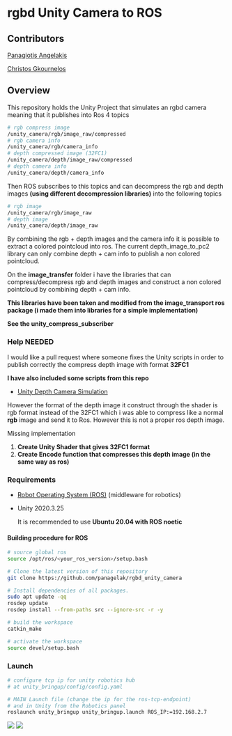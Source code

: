 # rgbd Unity Camera to ROS 

## Contributors

[Panagiotis Angelakis](https://github.com/panagelak)

[Christos Gkournelos](https://github.com/cgkournelos)


## Overview

This repository holds the Unity Project that simulates an rgbd camera meaning that it publishes into Ros 4 topics

```bash
# rgb compress image
/unity_camera/rgb/image_raw/compressed 
# rgb camera info 
/unity_camera/rgb/camera_info
# depth compressed image (32FC1)
/unity_camera/depth/image_raw/compressed
# depth camera info
/unity_camera/depth/camera_info
```


Then ROS subscribes to this topics and can decompress the rgb and depth images **(using different decompression libraries)** into the following topics

```bash
# rgb image
/unity_camera/rgb/image_raw 
# depth image
/unity_camera/depth/image_raw
```

By combining the rgb + depth images and the camera info it is possible to extract a colored pointcloud into ros. The current depth_image_to_pc2 library can only combine depth + cam info to publish a non colored pointcloud.


On the **image_transfer** folder i have the libraries that can compress/decompress rgb and depth images and construct a non colored pointcloud by combining depth + cam info.

**This libraries have been taken and modified from the image_transport ros package (i made them into libraries for a simple implementation)**

**See the unity_compress_subscriber**

### Help NEEDED

I would like a pull request where someone fixes the Unity scripts in order to publish correctly the compress depth image with format **32FC1**

**I have also included some scripts from this repo** 
- [Unity Depth Camera Simulation](https://www.immersivelimit.com/tutorials/unity-depth-camera-simulation)

However the format of the depth image it construct through the shader is rgb format instead of the 32FC1 which i was able to compress like a normal **rgb** image and send it to Ros. However this is not a proper ros depth image.

Missing implementation

1. **Create Unity Shader that gives 32FC1 format**
2. **Create Encode function that compresses this depth image (in the same way as ros)**

### Requirements

- [Robot Operating System (ROS)](http://wiki.ros.org) (middleware for robotics)

- Unity 2020.3.25

    It is recommended to use **Ubuntu 20.04 with ROS noetic**


#### Building procedure for ROS

```bash
# source global ros
source /opt/ros/<your_ros_version>/setup.bash

# Clone the latest version of this repository 
git clone https://github.com/panagelak/rgbd_unity_camera

# Install dependencies of all packages.
sudo apt update -qq
rosdep update
rosdep install --from-paths src --ignore-src -r -y

# build the workspace
catkin_make

# activate the workspace
source devel/setup.bash
```

### Launch

```bash
# configure tcp ip for unity robotics hub
# at unity_bringup/config/config.yaml

# MAIN Launch file (change the ip for the ros-tcp-endpoint) 
# and in Unity from the Robotics panel
roslaunch unity_bringup unity_bringup.launch ROS_IP:=192.168.2.7
```

![](./unity_image.png)
![](./ros_image.png)
